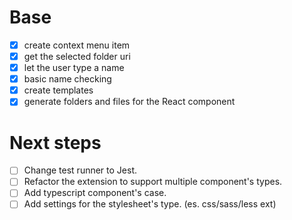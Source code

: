 # Base
* [x] create context menu item
* [x] get the selected folder uri
* [x] let the user type a name
* [x] basic name checking
* [x] create templates
* [x] generate folders and files for the React component

# Next steps
* [ ] Change test runner to Jest.
* [ ] Refactor the extension to support multiple component's types.
* [ ] Add typescript component's case.
* [ ] Add settings for the stylesheet's type. (es. css/sass/less ext) 
